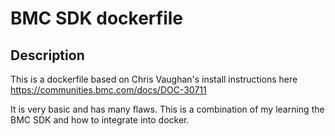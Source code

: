 # BMC SDK dockerfile

## Description
This is a dockerfile based on Chris Vaughan's install instructions here https://communities.bmc.com/docs/DOC-30711

It is very basic and has many flaws.  This is a combination of my learning the BMC SDK and how to integrate into docker.


